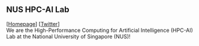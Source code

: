 ## NUS HPC-AI Lab

[[Homepage](https://ai.comp.nus.edu.sg/)] [[Twitter](https://twitter.com/hpcailab?s=21&t=YhHDr2lVB0NvCExndXHNZg)]  
We are the High-Performance Computing for Artificial Intelligence (HPC-AI) Lab at the National University of Singapore (NUS)!
